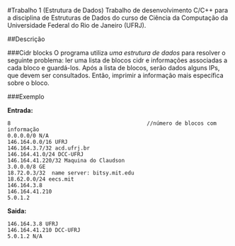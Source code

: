 #Trabalho 1 (Estrutura de Dados)
Trabalho de desenvolvimento C/C++ para a disciplina de Estruturas de Dados do curso de Ciência da Computação da Universidade Federal do Rio de Janeiro (UFRJ).

##Descrição

###Cidr blocks
O programa utiliza *uma estrutura de dados* para resolver o seguinte problema: ler uma lista de blocos cidr e informações associadas a cada bloco e guardá-los. Após a lista de blocos, serão dados alguns IPs, que devem ser consultados. Então, imprimir a informação mais específica sobre o bloco.

###Exemplo

**Entrada:**
```
8											//número de blocos com informação
0.0.0.0/0 N/A
146.164.0.0/16 UFRJ
146.164.3.7/32 acd.ufrj.br
146.164.41.0/24 DCC-UFRJ
146.164.41.220/32 Maquina do Claudson
3.0.0.0/8 GE
18.72.0.3/32  name server: bitsy.mit.edu 
18.62.0.0/24 eecs.mit
146.164.3.8
146.164.41.210
5.0.1.2
```
**Saida:**
```
146.164.3.8 UFRJ
146.164.41.210 DCC-UFRJ
5.0.1.2 N/A
```
